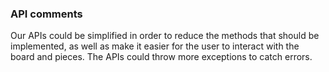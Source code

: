 ### API comments

Our APIs could be simplified in order to reduce the
methods that should be implemented, as well as make it 
easier for the user to interact with the board and pieces.
The APIs could throw more exceptions to catch errors.
